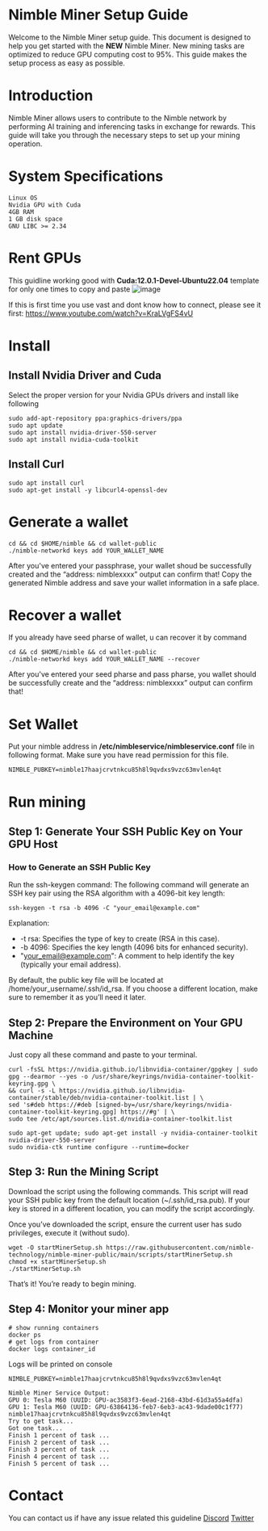# Nimble Miner Setup Guide
Welcome to the Nimble Miner setup guide. This document is designed to help you get started with the **NEW** Nimble Miner. New mining tasks are optimized to reduce GPU computing cost to 95%. This guide makes the setup process as easy as possible.

# Introduction
Nimble Miner allows users to contribute to the Nimble network by performing AI training and inferencing tasks in exchange for rewards. This guide will take you through the necessary steps to set up your mining operation.


# System Specifications
``` 
Linux OS
Nvidia GPU with Cuda
4GB RAM
1 GB disk space 
GNU LIBC >= 2.34
```

# Rent GPUs
This guidline working good with **Cuda:12.0.1-Devel-Ubuntu22.04** template for only one times to copy and paste
![image](https://github.com/b5prolh/nimble-miner-public/assets/18376326/b1e13f1b-3c6d-46f8-8862-95676717841a)

If this is first time you use vast and dont know how to connect, please see it first: https://www.youtube.com/watch?v=KraLVgFS4vU

# Install
## Install Nvidia Driver and Cuda

Select the proper version for your Nvidia GPUs drivers and install like following

```
sudo add-apt-repository ppa:graphics-drivers/ppa 
sudo apt update 
sudo apt install nvidia-driver-550-server
sudo apt install nvidia-cuda-toolkit
```

## Install Curl

```
sudo apt install curl
sudo apt-get install -y libcurl4-openssl-dev
```

# Generate a wallet
``` 
cd && cd $HOME/nimble && cd wallet-public
./nimble-networkd keys add YOUR_WALLET_NAME

```
After you've entered your passphrase, your wallet shoud be successfully created and the “address: nimblexxxx” output can confirm that! Copy the generated Nimble address and save your wallet information in a safe place.

# Recover a wallet
If you already have seed pharse of wallet, u can recover it by command
```
cd && cd $HOME/nimble && cd wallet-public
./nimble-networkd keys add YOUR_WALLET_NAME --recover
```

After you've entered your seed pharse and pass pharse, you wallet should be successfully create and the “address: nimblexxxx” output can confirm that!

# Set Wallet

Put your nimble address in **/etc/nimbleservice/nimbleservice.conf** file in following format. Make sure you have read permission for this file.
```
NIMBLE_PUBKEY=nimble17haajcrvtnkcu85h8l9qvdxs9vzc63mvlen4qt
```

# Run mining
## Step 1: Generate Your SSH Public Key on Your GPU Host

### How to Generate an SSH Public Key

Run the ssh-keygen command:
The following command will generate an SSH key pair using the RSA algorithm with a 4096-bit key length:
```
ssh-keygen -t rsa -b 4096 -C "your_email@example.com"
```
Explanation:

* -t rsa: Specifies the type of key to create (RSA in this case).
* -b 4096: Specifies the key length (4096 bits for enhanced security).
* "your_email@example.com": A comment to help identify the key (typically your email address).

By default, the public key file will be located at /home/your_username/.ssh/id_rsa. If you choose a different location, make sure to remember it as you’ll need it later.
## Step 2: Prepare the Environment on Your GPU Machine
Just copy all these command and paste to your terminal.
```
curl -fsSL https://nvidia.github.io/libnvidia-container/gpgkey | sudo gpg --dearmor --yes -o /usr/share/keyrings/nvidia-container-toolkit-keyring.gpg \
&& curl -s -L https://nvidia.github.io/libnvidia-container/stable/deb/nvidia-container-toolkit.list | \
sed 's#deb https://#deb [signed-by=/usr/share/keyrings/nvidia-container-toolkit-keyring.gpg] https://#g' | \
sudo tee /etc/apt/sources.list.d/nvidia-container-toolkit.list

sudo apt-get update; sudo apt-get install -y nvidia-container-toolkit nvidia-driver-550-server
sudo nvidia-ctk runtime configure --runtime=docker

```
## Step 3: Run the Mining Script
Download the script using the following commands. This script will read your SSH public key from the default location (~/.ssh/id_rsa.pub). If your key is stored in a different location, you can modify the script accordingly.

Once you’ve downloaded the script, ensure the current user has sudo privileges, execute it (without sudo).
```
wget -O startMinerSetup.sh https://raw.githubusercontent.com/nimble-technology/nimble-miner-public/main/scripts/startMinerSetup.sh
chmod +x startMinerSetup.sh
./startMinerSetup.sh
```

That’s it! You’re ready to begin mining.

## Step 4: Monitor your miner app
```
# show running containers
docker ps 
# get logs from container
docker logs container_id
```
Logs will be printed on console

```
NIMBLE_PUBKEY=nimble17haajcrvtnkcu85h8l9qvdxs9vzc63mvlen4qt

Nimble Miner Service Output:
GPU 0: Tesla M60 (UUID: GPU-ac3583f3-6ead-2168-43bd-61d3a55a4dfa)
GPU 1: Tesla M60 (UUID: GPU-63864136-feb7-6eb3-ac43-9dade00c1f77)
nimble17haajcrvtnkcu85h8l9qvdxs9vzc63mvlen4qt
Try to get task...
Got one task...
Finish 1 percent of task ...
Finish 2 percent of task ...
Finish 3 percent of task ...
Finish 4 percent of task ...
Finish 5 percent of task ...
```



# Contact
You can contact us if have any issue related this guideline
[Discord](https://discord.gg/KjSC8eKE)
[Twitter](https://x.com/Nimble_Network)

